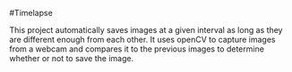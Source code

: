 #Timelapse

This project automatically saves images at a given interval as long as they are different enough from each other. It uses openCV to capture images from a webcam and compares it to the previous images to determine whether or not to save the image.
